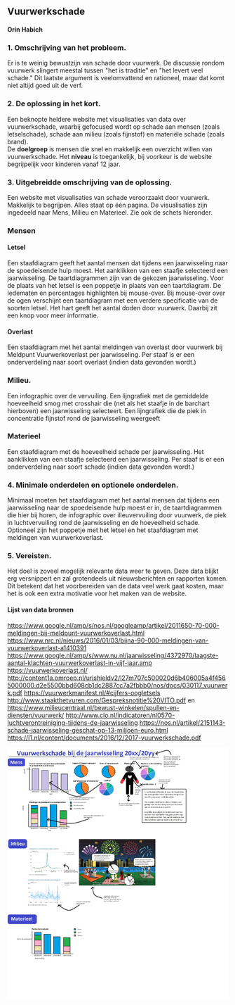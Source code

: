 ## Vuurwerkschade
#### Orin Habich

### 1. Omschrijving van het probleem.
Er is te weinig bewustzijn van schade door vuurwerk. 
De discussie rondom vuurwerk slingert meestal tussen "het is traditie" en "het levert veel schade."
Dit laatste argument is veelomvattend en rationeel, maar dat komt niet altijd goed uit de verf.

### 2. De oplossing in het kort.
Een beknopte heldere website met visualisaties van data over vuurwerkschade,  waarbij gefocused wordt op schade aan mensen (zoals letselschade), schade aan milieu (zoals fijnstof) en materiële schade (zoals brand).  
De **doelgroep** is mensen die snel en makkelijk een overzicht willen van vuurwerkschade. Het **niveau** is toegankelijk, bij voorkeur is de website begrijpelijk voor kinderen vanaf 12 jaar.

### 3. Uitgebreidde omschrijving van de oplossing.
Een website met visualisaties van schade veroorzaakt door vuurwerk.  Makkelijk te begrijpen.  Alles staat op één pagina. De visualisaties zijn ingedeeld naar Mens, Milieu en Materieel. Zie ook de schets hieronder.
  ### Mensen
  #### Letsel 

Een staafdiagram geeft het aantal mensen dat tijdens een jaarwisseling naar de spoedeisende hulp moest. Het aanklikken van een staafje selecteerd een jaarwisseling. De taartdiagrammen zijn van de gekozen jaarwisseling.
Voor de plaats van het letsel is een poppetje in plaats van een taartdiagram. De ledematen en percentages highlighten bij mouse-over. Bij mouse-over over de ogen verschijnt een taartdiagram met een verdere specificatie van de soorten letsel. 	                          Het hart geeft het aantal doden door vuurwerk. Daarbij zit een knop voor meer informatie.

  ####  Overlast
Een staafdiagram met het aantal meldingen van overlast door vuurwerk bij Meldpunt Vuurwerkoverlast per jaarwisseling. Per staaf is er een onderverdeling naar soort overlast (indien data gevonden wordt.)

### Milieu.
Een infographic over de vervuiling. 
Een lijngrafiek met de gemiddelde hoeveelheid smog met crosshair die (net als het staafje in de barchart hierboven) een jaarwisseling selecteert.
Een lijngrafiek die de piek in concentratie fijnstof rond de jaarwisseling weergeeft

### Materieel
Een staafdiagram met de hoeveelheid schade per jaarwisseling.  Het aanklikken van een staafje selecteerd een jaarwisseling. Per staaf is er een onderverdeling naar soort schade (indien data gevonden wordt.)

### 4. Minimale onderdelen en optionele onderdelen.
Minimaal moeten het staafdiagram met het aantal mensen dat tijdens een jaarwisseling naar de spoedeisende hulp moest er in, de taartdiagrammen die hier bij horen, de infographic over ilieuvervuiling door vuurwerk, de piek in luchtvervuiling rond de jaarwisseling en de hoeveelheid schade.
Optioneel zijn het poppetje met het letsel en het staafdiagram met meldingen van vuurwerkoverlast.

### 5. Vereisten.
Het doel is zoveel mogelijk relevante data weer te geven. Deze data blijkt erg versnippert en zal grotendeels uit nieuwsberichten en rapporten komen. Dit betekent dat het voorbereiden van de data veel werk gaat kosten, maar het is ook een extra motivatie voor het maken van de website.
  #### Lijst van data bronnen 
https://www.google.nl/amp/s/nos.nl/googleamp/artikel/2011650-70-000-meldingen-bij-meldpunt-vuurwerkoverlast.html
https://www.nrc.nl/nieuws/2016/01/03/bijna-90-000-meldingen-van-vuurwerkoverlast-a1410391
https://www.google.nl/amp/s/www.nu.nl/jaarwisseling/4372970/laagste-aantal-klachten-vuurwerkoverlast-in-vijf-jaar.amp
https://vuurwerkoverlast.nl/
http://content1a.omroep.nl/urishieldv2/l27m707c500020d6b406005a4f4565000000.d2e5500bbd608cb1dc2887cc7a2fbbb0/nos/docs/030117_vuurwerk.pdf
 https://vuurwerkmanifest.nl/#cijfers-oogletsels	
 http://www.staakthetvuren.com/Gespreksnotitie%20VITO.pdf en https://www.milieucentraal.nl/bewust-winkelen/spullen-en-diensten/vuurwerk/
 http://www.clo.nl/indicatoren/nl0570-luchtverontreiniging-tijdens-de-jaarwisseling 
https://nos.nl/artikel/2151143-schade-jaarwisseling-geschat-op-13-miljoen-euro.html
https://l1.nl/content/documents/2016/12/2017-vuurwerkschade.pdf

![](doc/schetsWebsite.png)
